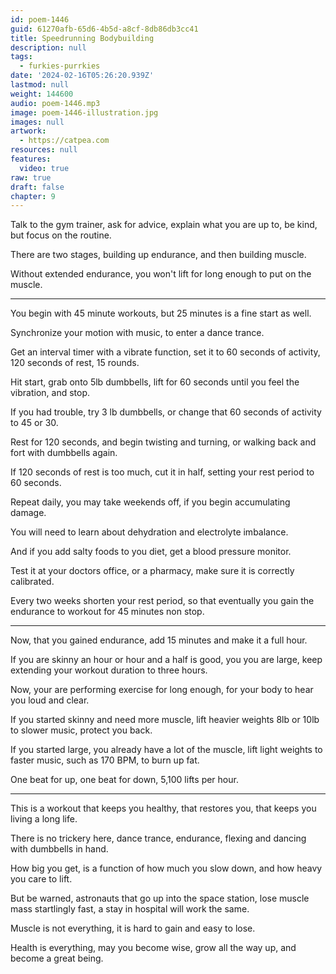 ```yaml
---
id: poem-1446
guid: 61270afb-65d6-4b5d-a8cf-8db86db3cc41
title: Speedrunning Bodybuilding
description: null
tags:
  - furkies-purrkies
date: '2024-02-16T05:26:20.939Z'
lastmod: null
weight: 144600
audio: poem-1446.mp3
image: poem-1446-illustration.jpg
images: null
artwork:
  - https://catpea.com
resources: null
features:
  video: true
raw: true
draft: false
chapter: 9
---
```


Talk to the gym trainer, ask for advice,
explain what you are up to, be kind, but focus on the routine.

There are two stages,
building up endurance, and then building muscle.

Without extended endurance,
you won't lift for long enough to put on the muscle.

---

You begin with 45 minute workouts,
but 25 minutes is a fine start as well.

Synchronize your motion with music,
to enter a dance trance.

Get an interval timer with a vibrate function,
set it to 60 seconds of activity, 120 seconds of rest, 15 rounds.

Hit start, grab onto 5lb dumbbells,
lift for 60 seconds until you feel the vibration, and stop.

If you had trouble, try 3 lb dumbbells,
or change that 60 seconds of activity to 45 or 30.

Rest for 120 seconds,
and begin twisting and turning, or walking back and fort with dumbbells again.

If 120 seconds of rest is too much,
cut it in half, setting your rest period to 60 seconds.

Repeat daily, you may take weekends off,
if you begin accumulating damage.

You will need to learn about dehydration
and electrolyte imbalance.

And if you add salty foods to you diet,
get a blood pressure monitor.

Test it at your doctors office,
or a pharmacy, make sure it is correctly calibrated.

Every two weeks shorten your rest period,
so that eventually you gain the endurance to workout for 45 minutes non stop.

---

Now, that you gained endurance,
add 15 minutes and make it a full hour.

If you are skinny an hour or hour and a half is good,
you you are large, keep extending your workout duration to three hours.

Now, your are performing exercise for long enough,
for your body to hear you loud and clear.

If you started skinny and need more muscle,
lift heavier weights 8lb or 10lb to slower music, protect you back.

If you started large, you already have a lot of the muscle,
lift light weights to faster music, such as 170 BPM, to burn up fat.

One beat for up, one beat for down,
5,100 lifts per hour.

---

This is a workout that keeps you healthy,
that restores you, that keeps you living a long life.

There is no trickery here,
dance trance, endurance, flexing and dancing with dumbbells in hand.

How big you get, is a function of how much you slow down,
and how heavy you care to lift.

But be warned, astronauts that go up into the space station,
lose muscle mass startlingly fast, a stay in hospital will work the same.

Muscle is not everything,
it is hard to gain and easy to lose.

Health is everything,
may you become wise, grow all the way up, and become a great being.
